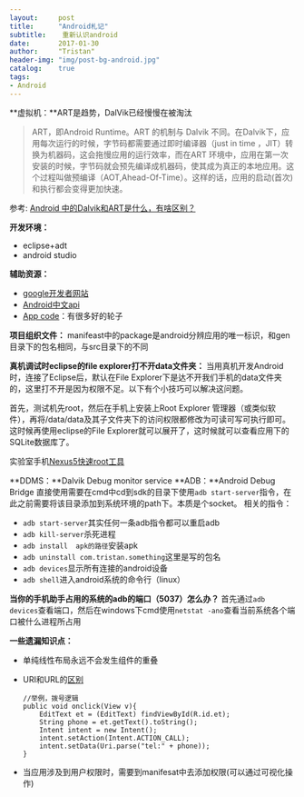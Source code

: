 ```yaml
---
layout:     post
title:      "Android札记"
subtitle:    重新认识android
date:       2017-01-30
author:     "Tristan"
header-img: "img/post-bg-android.jpg"
catalog:    true
tags:
- Android 
---
```


 **虚拟机：**ART是趋势，DalVik已经慢慢在被淘汰
 
 > ART，即Android Runtime。ART 的机制与 Dalvik 不同。在Dalvik下，应用每次运行的时候，字节码都需要通过即时编译器（just in time ，JIT）转换为机器码，这会拖慢应用的运行效率，而在ART 环境中，应用在第一次安装的时候，字节码就会预先编译成机器码，使其成为真正的本地应用。这个过程叫做预编译（AOT,Ahead-Of-Time）。这样的话，应用的启动(首次)和执行都会变得更加快速。

参考: [Android 中的Dalvik和ART是什么，有啥区别？](http://www.jianshu.com/p/58f817d176b7)

**开发环境：**
- eclipse+adt
- android studio

**辅助资源：**
- [google开发者网站](https://developer.android.com/index.html)
- [Android中文api](www.android-doc.com)
- [App code](http://appxcode.com)：有很多好的轮子

**项目组织文件：**
manifeast中的package是android分辨应用的唯一标识，和gen目录下的包名相同，与src目录下的不同

**真机调试时eclipse的file explorer打不开data文件夹：**
当用真机开发Android时，连接了Eclipse后，默认在File Explorer下是达不开我们手机的data文件夹的，这里打不开是因为权限不足。以下有个小技巧可以解决这问题。

首先，测试机先root，然后在手机上安装上Root Explorer 管理器（或类似软件），再将/data/data及其子文件夹下的访问权限都修改为可读可写可执行即可。这时候再使用eclipse的File Explorer就可以展开了，这时候就可以查看应用下的SQLite数据库了。

实验室手机[Nexus5快速root工具](http://www.shuame.com/faq/root-tutorial/2613-google-nexus5.html)

**DDMS：**Dalvik Debug monitor service
**ADB：**Android Debug Bridge
直接使用需要在cmd中cd到sdk的目录下使用`adb start-server`指令，在此之前需要将该目录添加到系统环境的path下。本质是个socket。
相关的指令：
- `adb start-server`其实任何一条adb指令都可以重启adb
- `adb kill-server`杀死进程
- `adb install  apk的路径`安装apk
- `adb uninstall com.tristan.something`这里是写的包名
- `adb devices`显示所有连接的android设备
- `adb shell`进入android系统的命令行（linux）

**当你的手机助手占用的系统的adb的端口（5037）怎么办？**
首先通过`adb devices`查看端口，然后在windows下cmd使用`netstat -ano`查看当前系统各个端口被什么进程所占用

**一些遗漏知识点：**
- 单纯线性布局永远不会发生组件的重叠
- URI和URL的[区别](https://www.zhihu.com/question/21950864)
  
  ```
  //举例，拨号逻辑
  public void onclick(View v){
      EditText et = (EditText) findViewById(R.id.et);
      String phone = et.getText().toString();
      Intent intent = new Intent();
	  intent.setAction(Intent.ACTION_CALL);
	  intent.setData(Uri.parse("tel:" + phone));
  }
  ```

- 当应用涉及到用户权限时，需要到manifesat中去添加权限(可以通过可视化操作)